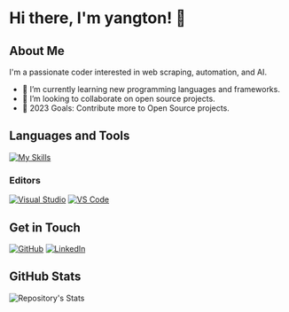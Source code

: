 # Hi there, I'm yangton! 👋

## About Me

I'm a passionate coder interested in web scraping, automation, and AI.

- 🌱 I’m currently learning new programming languages and frameworks.
- 👯 I’m looking to collaborate on open source projects.
- 🥅 2023 Goals: Contribute more to Open Source projects.

## Languages and Tools

[![My Skills](https://skillicons.dev/icons?i=go,python,vscode,linux&perline=3)](https://skillicons.dev)

### Editors

[<img src="https://img.shields.io/badge/-Visual%20Studio-5C2D91?style=flat&logo=visual%20studio&logoColor=white" alt="Visual Studio">](https://visualstudio.microsoft.com/)
[<img src="https://img.shields.io/badge/-VS%20Code-007ACC?style=flat&logo=visual%20studio%20code&logoColor=white" alt="VS Code">](https://code.visualstudio.com/)

## Get in Touch

[![GitHub](https://img.shields.io/badge/-GitHub-181717?style=flat&logo=github&logoColor=white)](https://github.com/yangton)
[![LinkedIn](https://img.shields.io/badge/-LinkedIn-0A66C2?style=flat&logo=linkedin&logoColor=white)](https://www.linkedin.com/in/yangton/)


## GitHub Stats

![Repository's Stats](https://github-readme-stats.vercel.app/api?username=yangton&show_icons=true&theme=radical&bg_color=000000&title_color=8E2DE2&text_color=ffffff&icon_color=8E2DE2)
